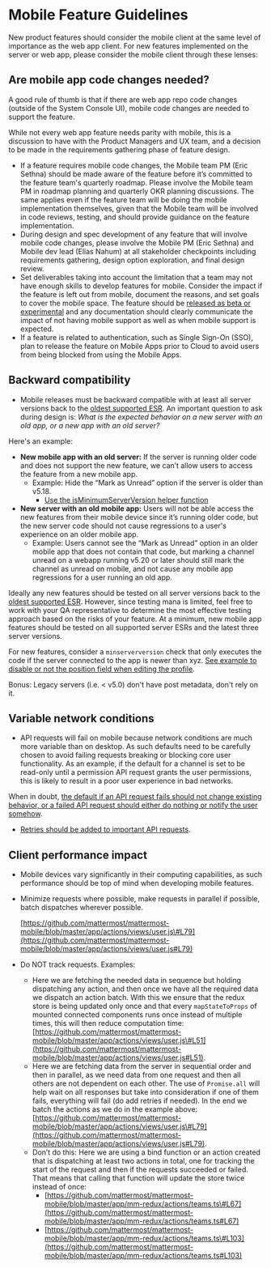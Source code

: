 # Mobile Feature Guidelines

New product features should consider the mobile client at the same level of importance as the web app client. For new features implemented on the server or web app, please consider the mobile client through these lenses:

## Are mobile app code changes needed?

A good rule of thumb is that if there are web app repo code changes \(outside of the System Console UI\), mobile code changes are needed to support the feature.

While not every web app feature needs parity with mobile, this is a discussion to have with the Product Managers and UX team, and a decision to be made in the requirements gathering phase of feature design.

* If a feature requires mobile code changes, the Mobile team PM \(Eric Sethna\) should be made aware of the feature before it’s committed to the feature team's quarterly roadmap. Please involve the Mobile team PM in roadmap planning and quarterly OKR planning discussions. The same applies even if the feature team will be doing the mobile implementation themselves, given that the Mobile team will be involved in code reviews, testing, and should provide guidance on the feature implementation.
* During design and spec development of any feature that will involve mobile code changes, please involve the Mobile PM \(Eric Sethna\) and Mobile dev lead \(Elias Nahum\) at all stakeholder checkpoints including requirements gathering, design option exploration, and final design review.
* Set deliverables taking into account the limitation that a team may not have enough skills to develop features for mobile. Consider the impact if the feature is left out from mobile, document the reasons, and set goals to cover the mobile space. The feature should be [released as beta or experimental](https://handbook.mattermost.com/operations/research-and-development/product/product-management-team-handbook#can-we-take-this-feature-out-of-beta) and any documentation should clearly communicate the impact of not having mobile support as well as when mobile support is expected.
* If a feature is related to authentication, such as Single Sign-On \(SSO\), plan to release the feature on Mobile Apps prior to Cloud to avoid users from being blocked from using the Mobile Apps.

## Backward compatibility

* Mobile releases must be backward compatible with at least all server versions back to the [oldest supported ESR](https://docs.mattermost.com/upgrade/extended-support-release.html). An important question to ask during design is: _What is the expected behavior on a new server with an old app, or a new app with an old server?_

Here's an example:

* **New mobile app with an old server:** If the server is running older code and does not support the new feature, we can’t allow users to access the feature from a new mobile app.
  * Example: Hide the “Mark as Unread” option if the server is older than v5.18.
    * [Use the isMinimumServerVersion helper function](https://github.com/mattermost/mattermost-mobile/blob/master/app/screens/post_options/index.js#L49)
* **New server with an old mobile app:** Users will not be able access the new features from their mobile device since it’s running older code, but the new server code should not cause regressions to a user's experience on an older mobile app.
  * Example: Users cannot see the “Mark as Unread” option in an older mobile app that does not contain that code, but marking a channel unread on a webapp running v5.20 or later should still mark the channel as unread on mobile, and not cause any mobile app regressions for a user running an old app.

Ideally any new features should be tested on all server versions back to the [oldest supported ESR](https://docs.mattermost.com/administration/extended-support-release.html?highlight=esr). However, since testing mana is limited, feel free to work with your QA representative to determine the most effective testing approach based on the risks of your feature. At a minimum, new mobile app features should be tested on all supported server ESRs and the latest three server versions.

For new features, consider a `minserverversion` check that only executes the code if the server connected to the app is newer than xyz. [See example to disable or not the position field when editing the profile](https://github.com/mattermost/mattermost-mobile/blob/ee4b85edcfee8316db08c31ec5b2a26afb343bd3/app/screens/edit_profile/index.js#L29).

Bonus: Legacy servers \(i.e. &lt; v5.0\) don't have post metadata, don't rely on it.

## Variable network conditions

* API requests will fail on mobile because network conditions are much more variable than on desktop. As such defaults need to be carefully chosen to avoid failing requests breaking or blocking core user functionality. As an example, if the default for a channel is set to be read-only until a permission API request grants the user permissions, this is likely to result in a poor user experience in bad networks.

When in doubt, [the default if an API request fails should not change existing behavior, or a failed API request should either do nothing or notify the user somehow](https://github.com/mattermost/mattermost-mobile/blob/master/app/mm-redux/actions/preferences.ts#L18).

* [Retries should be added to important API requests](https://github.com/mattermost/mattermost-mobile/blob/master/app/actions/views/channel.js#L607).

## Client performance impact

* Mobile devices vary significantly in their computing capabilities, as such performance should be top of mind when developing mobile features.
* Minimize requests where possible, make requests in parallel if possible, batch dispatches wherever possible.

  [https://github.com/mattermost/mattermost-mobile/blob/master/app/actions/views/user.js\#L79](https://github.com/mattermost/mattermost-mobile/blob/master/app/actions/views/user.js#L79)

* Do NOT track requests. Examples:
  * Here we are fetching the needed data in sequence but holding dispatching any action, and then once we have all the required data we dispatch an action batch. With this we ensure that the redux store is being updated only once and that every `mapStateToProps` of mounted connected components runs once instead of multiple times, this will then reduce computation time: [https://github.com/mattermost/mattermost-mobile/blob/master/app/actions/views/user.js\#L51](https://github.com/mattermost/mattermost-mobile/blob/master/app/actions/views/user.js#L51).
  * Here we are fetching data from the server in sequential order and then in parallel, as we need data from one request and then all others are not dependent on each other. The use of `Promise.all` will help wait on all responses but take into consideration if one of them fails, everything will fail \(do add retries if needed\). In the end we batch the actions as we do in the example above: [https://github.com/mattermost/mattermost-mobile/blob/master/app/actions/views/user.js\#L79](https://github.com/mattermost/mattermost-mobile/blob/master/app/actions/views/user.js#L79).
  * Don’t do this: Here we are using a bind function or an action created that is dispatching at least two actions in total, one for tracking the start of the request and then if the requests succeeded or failed. That means that calling that function will update the store twice instead of once:
    * [https://github.com/mattermost/mattermost-mobile/blob/master/app/mm-redux/actions/teams.ts\#L67](https://github.com/mattermost/mattermost-mobile/blob/master/app/mm-redux/actions/teams.ts#L67)
    * [https://github.com/mattermost/mattermost-mobile/blob/master/app/mm-redux/actions/teams.ts\#L103](https://github.com/mattermost/mattermost-mobile/blob/master/app/mm-redux/actions/teams.ts#L103)

